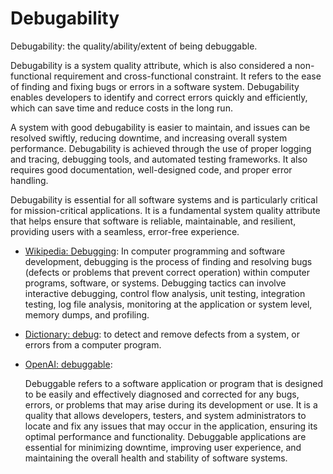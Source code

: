 # Debugability

Debugability: the quality/ability/extent of being debuggable.

<div data-chatgpt-prompt="explain debugability (system quality attribute, cross-functional constraint, non-functional requirement)">Debugability is a system quality attribute, which is also considered a non-functional requirement and cross-functional constraint. It refers to the ease of finding and fixing bugs or errors in a software system. Debugability enables developers to identify and correct errors quickly and efficiently, which can save time and reduce costs in the long run.

A system with good debugability is easier to maintain, and issues can be resolved swiftly, reducing downtime, and increasing overall system performance. Debugability is achieved through the use of proper logging and tracing, debugging tools, and automated testing frameworks. It also requires good documentation, well-designed code, and proper error handling.

Debugability is essential for all software systems and is particularly critical for mission-critical applications. It is a fundamental system quality attribute that helps ensure that software is reliable, maintainable, and resilient, providing users with a seamless, error-free experience.</div>

* [Wikipedia: Debugging](https://wikipedia.org/wiki/Debugging): In computer programming and software development, debugging is the process of finding and resolving bugs (defects or problems that prevent correct operation) within computer programs, software, or systems. Debugging tactics can involve interactive debugging, control flow analysis, unit testing, integration testing, log file analysis, monitoring at the application or system level, memory dumps, and profiling.

* [Dictionary: debug](https://www.dictionary.com/browse/debug): to detect and remove defects from a system, or errors from a computer program.

* [OpenAI: debuggable](https:://openai.com): <div data-chatgpt-prompt="define debuggable (computers and software)">Debuggable refers to a software application or program that is designed to be easily and effectively diagnosed and corrected for any bugs, errors, or problems that may arise during its development or use. It is a quality that allows developers, testers, and system administrators to locate and fix any issues that may occur in the application, ensuring its optimal performance and functionality. Debuggable applications are essential for minimizing downtime, improving user experience, and maintaining the overall health and stability of software systems.</div>

